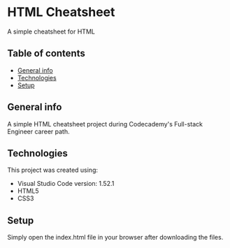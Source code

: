 # HTML Cheatsheet
A simple cheatsheet for HTML
## Table of contents
+ [General info](@general-info)
+ [Technologies](@technologies)
+ [Setup](@setup)
## General info
A simple HTML cheatsheet project during Codecademy's Full-stack Engineer career path.
## Technologies
This project was created using:
+ Visual Studio Code version: 1.52.1
+ HTML5
+ CSS3
## Setup
Simply open the index.html file in your browser after downloading the files.
